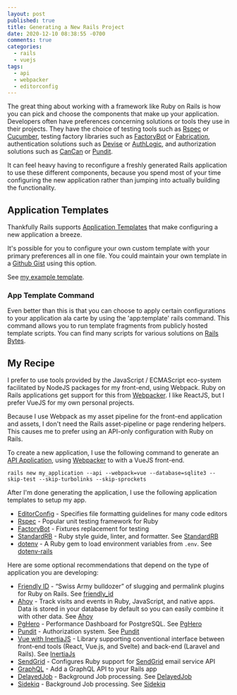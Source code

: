 ```yaml
---
layout: post
published: true
title: Generating a New Rails Project
date: 2020-12-10 08:38:55 -0700
comments: true
categories:
  - rails
  - vuejs
tags:
  - api
  - webpacker
  - editorconfig
---
```


The great thing about working with a framework like Ruby on Rails is how you
can pick and choose the components that make up your application. Developers
often have preferences concerning solutions or tools they use in their projects.
They have the choice of testing tools such as [Rspec] or [Cucumber], testing
factory libraries such as [FactoryBot] or [Fabrication], authentication
solutions such as [Devise] or [AuthLogic], and authorization solutions such as
[CanCan] or [Pundit].

It can feel heavy having to reconfigure a freshly generated Rails application
to use these different components, because you spend most of your time
configuring the new application rather than jumping into actually building
the functionality.

<!--more-->

[Rspec]: https://rspec.info/
[Cucumber]: https://github.com/cucumber/cucumber-rails
[FactoryBot]: https://github.com/thoughtbot/factory_bot
[Fabrication]: https://www.fabricationgem.org/
[Devise]: https://github.com/heartcombo/devise
[AuthLogic]: https://github.com/binarylogic/authlogic
[CanCan]: https://github.com/ryanb/cancan
[Pundit]: https://rubygems.org/gems/pundit

## Application Templates

Thankfully Rails supports [Application Templates] that make configuring a new
application a breeze.

It's possible for you to configure your own custom template with your primary
preferences all in one file. You could maintain your own template in a
[Github Gist] using this option.

See [my example template].

[Application Templates]: https://guides.rubyonrails.org/rails_application_templates.html
[Github Gist]: https://gist.github.com/
[my example template]: https://gist.github.com/redconfetti/011aac614ebe3bd7d798b431fe789f5a

### App Template Command

Even better than this is that you can choose to apply certain configurations
to your application ala carte by using the 'app:template' rails command. This
command allows you to run template fragments from publicly hosted template
scripts. You can find many scripts for various solutions on [Rails Bytes].

[Rails Bytes]: https://railsbytes.com/

## My Recipe

I prefer to use tools provided by the JavaScript / ECMAScript eco-system
facilitated by NodeJS packages for my front-end, using Webpack. Ruby on Rails
applications get support for this from [Webpacker]. I like ReactJS, but I
prefer VueJS for my own personal projects.

Because I use Webpack as my asset pipeline for the front-end application and
assets, I don't need the Rails asset-pipeline or page rendering helpers. This
causes me to prefer using an API-only configuration with Ruby on Rails.

To create a new application, I use the following command to generate an
[API Application], using [Webpacker] to with a VueJS front-end.

```shell
rails new my_application --api --webpack=vue --database=sqlite3 --skip-test --skip-turbolinks --skip-sprockets
```

[API Application]: https://guides.rubyonrails.org/api_app.html#creating-a-new-application
[Webpacker]: https://github.com/rails/webpacker#installation
[VueJS]: https://vuejs.org/

After I'm done generating the application, I use the following application
templates to setup my app.

* [EditorConfig][0] - Specifies file formatting guidelines for many code editors
* [Rspec][1] - Popular unit testing framework for Ruby
* [FactoryBot][2] - Fixtures replacement for testing
* [StandardRB][3] - Ruby style guide, linter, and formatter. See [StandardRB]
* [dotenv][4] - A Ruby gem to load environment variables from `.env`.
  See [dotenv-rails]

[StandardRB]: https://github.com/testdouble/standard
[dotenv-rails]: https://github.com/bkeepers/dotenv

[0]: https://railsbytes.com/public/templates/V4Yslo
[1]: https://railsbytes.com/public/templates/z0gsLX
[2]: https://railsbytes.com/public/templates/XnJsbX
[3]: https://railsbytes.com/public/templates/xjNs4x
[4]: https://railsbytes.com/public/templates/zOvsQ0

Here are some optional recommendations that depend on the type of application
you are developing:

* [Friendly ID][50] - “Swiss Army bulldozer” of slugging and permalink plugins
  for Ruby on Rails. See [friendly_id]
* [Ahoy][51] - Track visits and events in Ruby, JavaScript, and native apps.
  Data is stored in your database by default so you can easily combine it with
  other data. See [Ahoy]
* [PgHero][52] - Performance Dashboard for PostgreSQL. See [PgHero]
* [Pundit][53] - Authorization system. See [Pundit]
* [Vue with InertiaJS][54] - Library supporting conventional interface between
  front-end tools (React, Vue.js, and Svelte) and back-end (Laravel and Rails).
  See [InertiaJs]
* [SendGrid][55] - Configures Ruby support for [SendGrid] email service API
* [GraphQL][56] - Add a GraphQL API to your Rails app
* [DelayedJob][57] - Background Job processing. See [DelayedJob]
* [Sidekiq][58] - Background Job processing. See [Sidekiq]

[Ahoy]: https://github.com/ankane/ahoy
[friendly_id]: https://github.com/eric/friendly_id
[PgHero]: https://github.com/ankane/pghero
[InertiaJs]: https://inertiajs.com/
[SendGrid]: https://sendgrid.com/
[GraphQL]: https://graphql.org/
[DelayedJob]: https://github.com/collectiveidea/delayed_job
[Sidekiq]: https://github.com/mperham/sidekiq/

[50]: https://railsbytes.com/public/templates/VqqsgV
[51]: https://railsbytes.com/public/templates/V1bs4X
[52]: https://railsbytes.com/public/templates/VWesJz
[53]: https://railsbytes.com/public/templates/X6ks6o
[54]: https://railsbytes.com/public/templates/z5OsYq
[55]: https://railsbytes.com/public/templates/x7msBK
[56]: https://railsbytes.com/public/templates/VwysPq
[57]: https://railsbytes.com/public/templates/zmnsgN
[58]: https://railsbytes.com/public/templates/VAjsZ6
